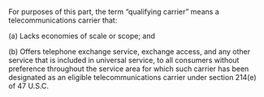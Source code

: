 For purposes of this part, the term “qualifying carrier” means a telecommunications carrier that:

(a) Lacks economies of scale or scope; and

(b) Offers telephone exchange service, exchange access, and any other service that is included in universal service, to all consumers without preference throughout the service area for which such carrier has been designated as an eligible telecommunications carrier under section 214(e) of 47 U.S.C.

